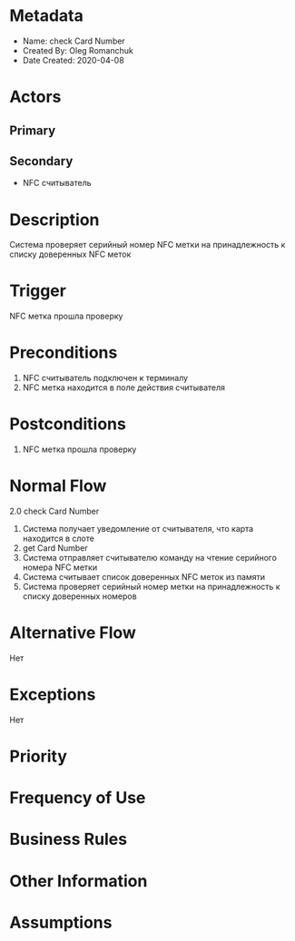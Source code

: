 # Metadata
- Name: check Card Number
- Created By: Oleg Romanchuk
- Date Created: 2020-04-08

# Actors
## Primary
## Secondary
- NFC считыватель

# Description
Система проверяет серийный номер NFC метки на принадлежность к списку доверенных NFC меток

# Trigger
NFC метка прошла проверку

# Preconditions
1. NFC считыватель подключен к терминалу
2. NFC метка находится в поле действия считывателя

# Postconditions
1. NFC метка прошла проверку

# Normal Flow
2.0 check Card Number
1. Система получает уведомление от считывателя, что карта находится в слоте
2. get Card Number
  1. Система отправляет считывателю команду на чтение серийного номера NFC метки
3. Система считывает список доверенных NFC меток из памяти
4. Система проверяет серийный номер метки на принадлежность к списку доверенных номеров

# Alternative Flow
Нет

# Exceptions
Нет

# Priority

# Frequency of Use

# Business Rules

# Other Information

# Assumptions
